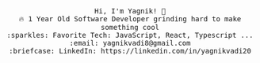 <p align="center">
  <samp>
    Hi, I'm Yagnik! 👋 <br>
    🔥 1 Year Old Software Developer grinding hard to make something cool  <br>
    :sparkles: Favorite Tech: JavaScript, React, Typescript ... <br>
    :email:	yagnikvadi8@gmail.com <br>
    :briefcase: LinkedIn: https://linkedin.com/in/yagnikvadi20 <br>
  </samp>
</p>
